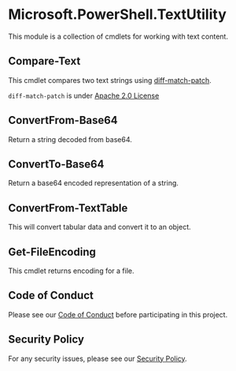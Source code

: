 # Microsoft.PowerShell.TextUtility

This module is a collection of cmdlets for working with text content.

## Compare-Text

This cmdlet compares two text strings using [diff-match-patch](https://github.com/google/diff-match-patch).

`diff-match-patch` is under [Apache 2.0 License](https://github.com/google/diff-match-patch/blob/master/LICENSE)

## ConvertFrom-Base64

Return a string decoded from base64.

## ConvertTo-Base64

Return a base64 encoded representation of a string.

## ConvertFrom-TextTable

This will convert tabular data and convert it to an object.

## Get-FileEncoding

This cmdlet returns encoding for a file.

## Code of Conduct

Please see our [Code of Conduct](.github/CODE_OF_CONDUCT.md) before participating in this project.

## Security Policy

For any security issues, please see our [Security Policy](.github/SECURITY.md).
